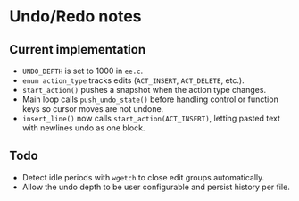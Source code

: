 # Undo/Redo notes

Current implementation
---------------------
- `UNDO_DEPTH` is set to 1000 in `ee.c`.
- `enum action_type` tracks edits (`ACT_INSERT`, `ACT_DELETE`, etc.).
- `start_action()` pushes a snapshot when the action type changes.
- Main loop calls `push_undo_state()` before handling control or function keys so cursor moves are not undone.
- `insert_line()` now calls `start_action(ACT_INSERT)`, letting pasted text with newlines undo as one block.

Todo
----
- Detect idle periods with `wgetch` to close edit groups automatically.
- Allow the undo depth to be user configurable and persist history per file.
